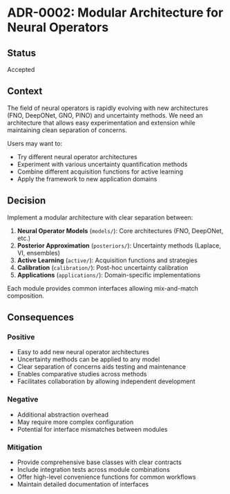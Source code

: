 # ADR-0002: Modular Architecture for Neural Operators

## Status
Accepted

## Context
The field of neural operators is rapidly evolving with new architectures (FNO, DeepONet, GNO, PINO) and uncertainty methods. We need an architecture that allows easy experimentation and extension while maintaining clean separation of concerns.

Users may want to:
- Try different neural operator architectures
- Experiment with various uncertainty quantification methods
- Combine different acquisition functions for active learning
- Apply the framework to new application domains

## Decision
Implement a modular architecture with clear separation between:

1. **Neural Operator Models** (`models/`): Core architectures (FNO, DeepONet, etc.)
2. **Posterior Approximation** (`posteriors/`): Uncertainty methods (Laplace, VI, ensembles)
3. **Active Learning** (`active/`): Acquisition functions and strategies
4. **Calibration** (`calibration/`): Post-hoc uncertainty calibration
5. **Applications** (`applications/`): Domain-specific implementations

Each module provides common interfaces allowing mix-and-match composition.

## Consequences

### Positive
- Easy to add new neural operator architectures
- Uncertainty methods can be applied to any model
- Clear separation of concerns aids testing and maintenance
- Enables comparative studies across methods
- Facilitates collaboration by allowing independent development

### Negative
- Additional abstraction overhead
- May require more complex configuration
- Potential for interface mismatches between modules

### Mitigation
- Provide comprehensive base classes with clear contracts
- Include integration tests across module combinations
- Offer high-level convenience functions for common workflows
- Maintain detailed documentation of interfaces